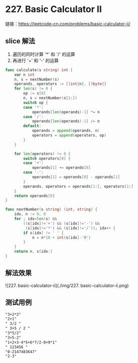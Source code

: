 # 227. Basic Calculator II

链接：https://leetcode-cn.com/problems/basic-calculator-ii/

## slice 解法

1. 遍历的同时计算 '*' 和 '/' 的运算
2. 再进行 '+' 和 '-' 的运算

```go
func calculate(s string) int {
    var n int
    n, s = nextNumber(s)
    operands, operators := []int{n}, []byte{}
    for len(s) != 0 {
        op := s[0]
        n, s = nextNumber(s[1:])
        switch op {
        case '*':
            operands[len(operands)-1] *= n
        case '/':
            operands[len(operands)-1] /= n
        default:
            operands = append(operands, n)
            operators = append(operators, op)
        }
    }

    for len(operators) != 0 {
        switch operators[0] {
        case '+':
            operands[1] += operands[0]
        case '-':
            operands[1] = operands[0] - operands[1]
        }
        operands, operators = operands[1:], operators[1:]
    }
    return operands[0]
}

func nextNumber(s string) (int, string) {
    idx, n := 0, 0
    for ; idx<len(s) && 
        ((s[idx]!='+') && (s[idx]!='-') &&
         (s[idx]!='*') && (s[idx]!='/')); idx++ {
        if s[idx] != ' ' {
            n = n*10 + int(s[idx]-'0')
        }
    }
    return n, s[idx:]
}

```

## 解法效果

![227. basic-calculator-ii](./img/227. basic-calculator-ii.png)

## 测试用例

```txt
"3+2*2"
"2+1"
" 3/2 "
" 3+5 / 2 "
"3*5/2"
"3+5-2"
"1+2+3-4*5+6*7/2-8+9*1"
" 123456 "
"0-2147483647"
"2-3"
```

